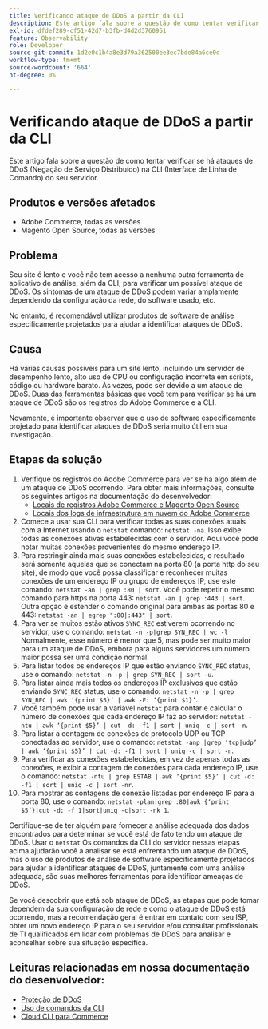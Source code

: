 ```yaml
---
title: Verificando ataque de DDoS a partir da CLI
description: Este artigo fala sobre a questão de como tentar verificar se há ataques de DDoS (Negação de Serviço Distribuído) na CLI (Interface de Linha de Comando) do seu servidor.
exl-id: dfdef289-cf51-42d7-b3fb-d4d2d3760951
feature: Observability
role: Developer
source-git-commit: 1d2e0c1b4a8e3d79a362500ee3ec7bde84a6ce0d
workflow-type: tm+mt
source-wordcount: '664'
ht-degree: 0%

---
```


# Verificando ataque de DDoS a partir da CLI

Este artigo fala sobre a questão de como tentar verificar se há ataques de DDoS (Negação de Serviço Distribuído) na CLI (Interface de Linha de Comando) do seu servidor.

## Produtos e versões afetados

* Adobe Commerce, todas as versões
* Magento Open Source, todas as versões

## Problema

Seu site é lento e você não tem acesso a nenhuma outra ferramenta de aplicativo de análise, além da CLI, para verificar um possível ataque de DDoS. Os sintomas de um ataque de DDoS podem variar amplamente dependendo da configuração da rede, do software usado, etc.

No entanto, é recomendável utilizar produtos de software de análise especificamente projetados para ajudar a identificar ataques de DDoS.

## Causa

Há várias causas possíveis para um site lento, incluindo um servidor de desempenho lento, alto uso de CPU ou configuração incorreta em scripts, código ou hardware barato. Às vezes, pode ser devido a um ataque de DDoS. Duas das ferramentas básicas que você tem para verificar se há um ataque de DDoS são os registros do Adobe Commerce e a CLI.

Novamente, é importante observar que o uso de software especificamente projetado para identificar ataques de DDoS seria muito útil em sua investigação.

## Etapas da solução

1. Verifique os registros do Adobe Commerce para ver se há algo além de um ataque de DDoS ocorrendo. Para obter mais informações, consulte os seguintes artigos na documentação do desenvolvedor:
   * [Locais de registros Adobe Commerce e Magento Open Source](https://devdocs.magento.com/guides/v2.3/config-guide/cli/logging.html)
   * [Locais dos logs de infraestrutura em nuvem do Adobe Commerce](https://devdocs.magento.com/guides/v2.3/cloud/trouble/environments-logs.html)
1. Comece a usar sua CLI para verificar todas as suas conexões atuais com a Internet usando o `netstat` comando: `netstat -na`. Isso exibe todas as conexões ativas estabelecidas com o servidor. Aqui você pode notar muitas conexões provenientes do mesmo endereço IP.
1. Para restringir ainda mais suas conexões estabelecidas, o resultado será somente aquelas que se conectam na porta 80 (a porta http do seu site), de modo que você possa classificar e reconhecer muitas conexões de um endereço IP ou grupo de endereços IP, use este comando: `netstat -an | grep :80 | sort`. Você pode repetir o mesmo comando para https na porta 443: `netstat -an | grep :443 | sort`. Outra opção é estender o comando original para ambas as portas 80 e 443: `netstat -an | egrep ":80|:443" | sort`.
1. Para ver se muitos estão ativos `SYNC_REC` estiverem ocorrendo no servidor, use o comando:     `netstat -n -p|grep SYN_REC | wc -l`     Normalmente, esse número é menor que 5, mas pode ser muito maior para um ataque de DDoS, embora para alguns servidores um número maior possa ser uma condição normal.
1. Para listar todos os endereços IP que estão enviando `SYNC_REC` status, use o comando: `netstat -n -p | grep SYN_REC | sort -u`.
1. Para listar ainda mais todos os endereços IP exclusivos que estão enviando `SYNC_REC` status, use o comando: `netstat -n -p | grep SYN_REC | awk ‘{print $5}’ | awk -F: ‘{print $1}’`.
1. Você também pode usar a variável `netstat` para contar e calcular o número de conexões que cada endereço IP faz ao servidor: `netstat -ntu | awk ‘{print $5}’ | cut -d: -f1 | sort | uniq -c | sort -n`.
1. Para listar a contagem de conexões de protocolo UDP ou TCP conectadas ao servidor, use o comando: `netstat -anp |grep ‘tcp|udp’ | awk ‘{print $5}’ | cut -d: -f1 | sort | uniq -c | sort -n`.
1. Para verificar as conexões estabelecidas, em vez de apenas todas as conexões, e exibir a contagem de conexões para cada endereço IP, use o comando: `netstat -ntu | grep ESTAB | awk ‘{print $5}’ | cut -d: -f1 | sort | uniq -c | sort -nr`.
1. Para mostrar as contagens de conexão listadas por endereço IP para a porta 80, use o comando: `netstat -plan|grep :80|awk {‘print $5’}|cut -d: -f 1|sort|uniq -c|sort -nk 1`.

Certifique-se de ter alguém para fornecer a análise adequada dos dados encontrados para determinar se você está de fato tendo um ataque de DDoS. Usar o `netstat` Os comandos da CLI do servidor nessas etapas acima ajudarão você a analisar se está enfrentando um ataque de DDoS, mas o uso de produtos de análise de software especificamente projetados para ajudar a identificar ataques de DDoS, juntamente com uma análise adequada, são suas melhores ferramentas para identificar ameaças de DDoS.

Se você descobrir que está sob ataque de DDoS, as etapas que pode tomar dependem da sua configuração de rede e como o ataque de DDoS está ocorrendo, mas a recomendação geral é entrar em contato com seu ISP, obter um novo endereço IP para o seu servidor e/ou consultar profissionais de TI qualificados em lidar com problemas de DDoS para analisar e aconselhar sobre sua situação específica.

## Leituras relacionadas em nossa documentação do desenvolvedor:

* [Proteção de DDoS](https://devdocs.magento.com/guides/v2.3/cloud/cdn/cloud-fastly.html#ddos-protection)
* [Uso de comandos da CLI](https://devdocs.magento.com/guides/v2.3/config-guide/deployment/pipeline/example/cli.html)
* [Cloud CLI para Commerce](https://devdocs.magento.com/guides/v2.3/cloud/reference/cli-ref-topic.html)
